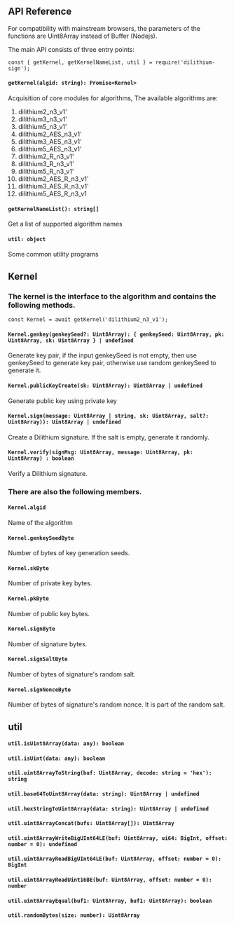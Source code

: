 API Reference
---

For compatibility with mainstream browsers, the parameters of the functions are Uint8Array instead of Buffer (Nodejs).

The main API consists of three entry points:

	const { getKernel, getKernelNameList, util } = require('dilithium-sign');

#### `getKernel(algid: string): Promise<Kernel>`
Acquisition of core modules for algorithms, The available algorithms are:

1. dilithium2_n3_v1'
2. dilithium3_n3_v1'
3. dilithium5_n3_v1'
4. dilithium2_AES_n3_v1'
5. dilithium3_AES_n3_v1'
6. dilithium5_AES_n3_v1'
7. dilithium2_R_n3_v1'
8. dilithium3_R_n3_v1'
9. dilithium5_R_n3_v1'
10. dilithium2_AES_R_n3_v1'
11. dilithium3_AES_R_n3_v1'
12. dilithium5_AES_R_n3_v1

#### `getKernelNameList(): string[]`
Get a list of supported algorithm names

#### `util: object`
Some common utility programs

Kernel
---
### The kernel is the interface to the algorithm and contains the following methods.

	const Kernel = await getKernel('dilithium2_n3_v1');

#### `Kernel.genkey(genkeySeed?: Uint8Array): { genkeySeed: Uint8Array, pk: Uint8Array, sk: Uint8Array } | undefined`
Generate key pair, if the input genkeySeed is not empty, then use genkeySeed to generate key pair, otherwise use random genkeySeed to generate it.

#### `Kernel.publicKeyCreate(sk: Uint8Array): Uint8Array | undefined`
Generate public key using private key

#### `Kernel.sign(message: Uint8Array | string, sk: Uint8Array, salt?: Uint8Array)): Uint8Array | undefined`
Create a Dilithium signature. If the salt is empty, generate it randomly.

#### `Kernel.verify(signMsg: Uint8Array, message: Uint8Array, pk: Uint8Array) : boolean`
Verify a Dilithium signature.

### There are also the following members.

#### `Kernel.algid`
Name of the algorithm

#### `Kernel.genkeySeedByte`
Number of bytes of key generation seeds.

#### `Kernel.skByte`
Number of private key bytes.

#### `Kernel.pkByte`
Number of public key bytes.

#### `Kernel.signByte`
Number of signature bytes.

#### `Kernel.signSaltByte`
Number of bytes of signature's random salt.

#### `Kernel.signNonceByte`
Number of bytes of signature's random nonce. It is part of the random salt.

util
---

#### `util.isUint8Array(data: any): boolean`

#### `util.isUint(data: any): boolean`

#### `util.uint8ArrayToString(buf: Uint8Array, decode: string = 'hex'): string`

#### `util.base64ToUint8Array(data: string): Uint8Array | undefined`

#### `util.hexStringToUint8Array(data: string): Uint8Array | undefined`

#### `util.uint8ArrayConcat(bufs: Uint8Array[]): Uint8Array`

#### `util.uint8ArrayWriteBigUInt64LE(buf: Uint8Array, ui64: BigInt, offset: number = 0): undefined`

#### `util.uint8ArrayReadBigUInt64LE(buf: Uint8Array, offset: number = 0): BigInt`

#### `util.uint8ArrayReadUint16BE(buf: Uint8Array, offset: number = 0): number`

#### `util.uint8ArrayEqual(buf1: Uint8Array, buf1: Uint8Array): boolean`

#### `util.randomBytes(size: number): Uint8Array`










